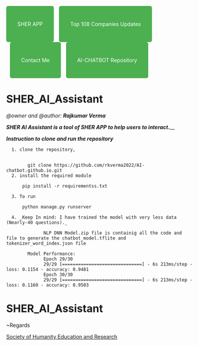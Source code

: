 <a href="https://play.google.com/store/apps/details?id=com.rkverma.sherapp" style="display: inline-block; padding: 40px 30px; background-color: #4CAF50; color: white; text-decoration: none; border-radius: 5px;">SHER APP</a>
<a href="https://top108.web.app/" style="display: inline-block; padding: 40px 30px; background-color: #4CAF50; color: white; text-decoration: none; margin-left: 10px; border-radius: 5px;">Top 108 Companies Updates</a>
<a href="https://www.linkedin.com/in/rajkumar-verma-353966222/" style="display: inline-block; padding: 40px 30px; background-color: #4CAF50; color: white; text-decoration: none; margin-left: 10px; border-radius: 5px;">Contact Me</a>
<a href="https://github.com/rkverma2022/AI-chatbot.github.io.git" style="display: inline-block; padding: 40px 30px; background-color: #4CAF50; color: white; text-decoration: none; margin-left: 10px; border-radius: 5px;">AI-CHATBOT Repository</a>




# SHER_AI_Assistant
_@owner and @author: **Rajkumar Verma**_

_**SHER AI Assistant is a tool of SHER APP to help users to interact.**___

_**Instruction to clone and run the repository**_

      1. clone the repository, 


            git clone https://github.com/rkverma2022/AI-chatbot.github.io.git 
      2. install the required module

          pip install -r requirementss.txt

      3. To run

          python manage.py runserver

      4. _Keep In mind: I have trained the model with very less data (Nearly-40 questions)._

                  NLP DNN Model.zip file is containig all the code and file to generate the chatbot_model.tflite and tokenizer_word_index.json file

            Model Performance:
                  Epoch 29/30
                  29/29 [==============================] - 6s 213ms/step - loss: 0.1154 - accuracy: 0.9481
                  Epoch 30/30
                  29/29 [==============================] - 6s 213ms/step - loss: 0.1160 - accuracy: 0.9503
                              


# SHER_AI_Assistant

~Regards

<a href = "https://www.linkedin.com/company/98176407/admin/analytics/followers/">
Society of Humanity Education and Research
</a>
